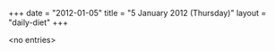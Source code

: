 +++
date = "2012-01-05"
title = "5 January 2012 (Thursday)"
layout = "daily-diet"
+++

<p>&lt;no entries&gt;</p>